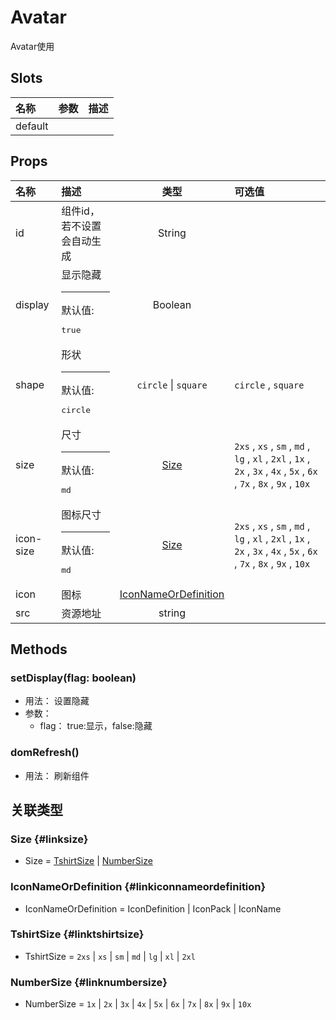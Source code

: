 # Avatar


Avatar使用

## Slots


<div class="slots">

| 名称    | 参数 | 描述 |
| :------ | :--- | :--- |
| default |      |      |

</div>



## Props


<div class="props">

| 名称      | 描述                                   |                        类型                       | 可选值                                                                                                                  |
| :-------- | :------------------------------------- | :-----------------------------------------------: | :---------------------------------------------------------------------------------------------------------------------- |
| id        | 组件id，若不设置会自动生成             |                       String                      |                                                                                                                         |
| display   | 显示隐藏<hr>默认值:<br><pre>true</pre> |                      Boolean                      |                                                                                                                         |
| shape     | 形状<hr>默认值:<br><pre>circle</pre>   |                `circle` \| `square`               | `circle` , `square`                                                                                                     |
| size      | 尺寸<hr>默认值:<br><pre>md</pre>       |                 [Size](#linksize)                 | `2xs` , `xs` , `sm` , `md` , `lg` , `xl` , `2xl` , `1x` , `2x` , `3x` , `4x` , `5x` , `6x` , `7x` , `8x` , `9x` , `10x` |
| icon-size | 图标尺寸<hr>默认值:<br><pre>md</pre>   |                 [Size](#linksize)                 | `2xs` , `xs` , `sm` , `md` , `lg` , `xl` , `2xl` , `1x` , `2x` , `3x` , `4x` , `5x` , `6x` , `7x` , `8x` , `9x` , `10x` |
| icon      | 图标                                   | [IconNameOrDefinition](#linkiconnameordefinition) |                                                                                                                         |
| src       | 资源地址                               |                       string                      |                                                                                                                         |

</div>



## Methods

### setDisplay(flag: boolean)
- 用法： 设置隐藏
- 参数：
	 - flag： true:显示，false:隐藏

### domRefresh()
- 用法： 刷新组件

## 关联类型



### Size {#linksize}

- Size = 	 [TshirtSize](#linktshirtsize) \| [NumberSize](#linknumbersize)

### IconNameOrDefinition {#linkiconnameordefinition}

- IconNameOrDefinition = 	 IconDefinition \| IconPack \| IconName

### TshirtSize {#linktshirtsize}

- TshirtSize = 	 `2xs` \| `xs` \| `sm` \| `md` \| `lg` \| `xl` \| `2xl`

### NumberSize {#linknumbersize}

- NumberSize = 	 `1x` \| `2x` \| `3x` \| `4x` \| `5x` \| `6x` \| `7x` \| `8x` \| `9x` \| `10x`